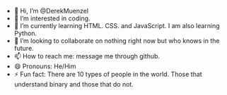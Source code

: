 - 👋 Hi, I’m @DerekMuenzel
- 👀 I’m interested in coding. 
- 🌱 I’m currently learning HTML. CSS. and JavaScript. I am also learning Python.
- 💞️ I’m looking to collaborate on nothing right now but who knows in the future.
- 📫 How to reach me: message me through github.
- 😄 Pronouns: He/Him
- ⚡ Fun fact: There are 10 types of people in the world. Those that understand binary and those that do not.

<!---
DerekMuenzel/DerekMuenzel is a ✨ special ✨ repository because its `README.md` (this file) appears on your GitHub profile.
You can click the Preview link to take a look at your changes.
--->
